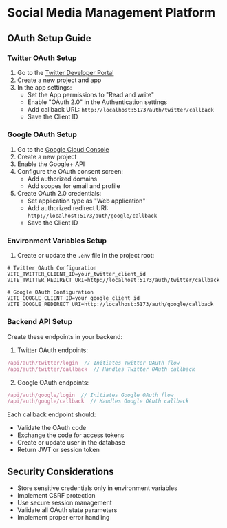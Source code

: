 # Social Media Management Platform

## OAuth Setup Guide

### Twitter OAuth Setup

1. Go to the [Twitter Developer Portal](https://developer.twitter.com/)
2. Create a new project and app
3. In the app settings:
   - Set the App permissions to "Read and write"
   - Enable "OAuth 2.0" in the Authentication settings
   - Add callback URL: `http://localhost:5173/auth/twitter/callback`
   - Save the Client ID

### Google OAuth Setup

1. Go to the [Google Cloud Console](https://console.cloud.google.com/)
2. Create a new project
3. Enable the Google+ API
4. Configure the OAuth consent screen:
   - Add authorized domains
   - Add scopes for email and profile
5. Create OAuth 2.0 credentials:
   - Set application type as "Web application"
   - Add authorized redirect URI: `http://localhost:5173/auth/google/callback`
   - Save the Client ID

### Environment Variables Setup

1. Create or update the `.env` file in the project root:
```env
# Twitter OAuth Configuration
VITE_TWITTER_CLIENT_ID=your_twitter_client_id
VITE_TWITTER_REDIRECT_URI=http://localhost:5173/auth/twitter/callback

# Google OAuth Configuration
VITE_GOOGLE_CLIENT_ID=your_google_client_id
VITE_GOOGLE_REDIRECT_URI=http://localhost:5173/auth/google/callback
```

### Backend API Setup

Create these endpoints in your backend:

1. Twitter OAuth endpoints:
```javascript
/api/auth/twitter/login  // Initiates Twitter OAuth flow
/api/auth/twitter/callback  // Handles Twitter OAuth callback
```

2. Google OAuth endpoints:
```javascript
/api/auth/google/login  // Initiates Google OAuth flow
/api/auth/google/callback  // Handles Google OAuth callback
```

Each callback endpoint should:
- Validate the OAuth code
- Exchange the code for access tokens
- Create or update user in the database
- Return JWT or session token

## Security Considerations

- Store sensitive credentials only in environment variables
- Implement CSRF protection
- Use secure session management
- Validate all OAuth state parameters
- Implement proper error handling
